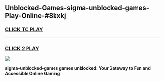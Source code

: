 
## Unblocked-Games-sigma-unblocked-games-Play-Online-#8kxkj
<h3>
<a href="https://premium.freeplayer.one?title=sigma-unblocked-games&ref=27F">CLICK TO PLAY</a></h3>
<hr>

<h3>
<a href="https://premium.freeplayer.one?title=sigma-unblocked-games&ref=27F">CLICK 2 PLAY</a>
  
</h3>

<a href="https://premium.freeplayer.one?title=sigma-unblocked-games&ref=27F"><img src="https://clearcache.store/games.png"></a>


**sigma-unblocked-games games unblocked: Your Gateway to Fun and Accessible Online Gaming**
